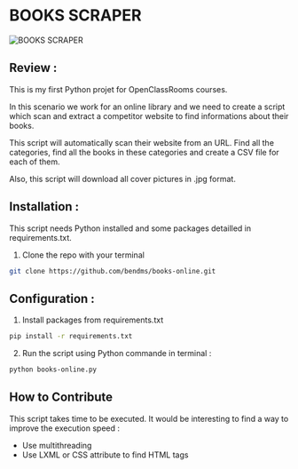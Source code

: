 # BOOKS SCRAPER

![BOOKS SCRAPER](https://user-images.githubusercontent.com/97233634/172905149-f35b2750-b665-455b-83f2-75ae0957a392.png)


## Review : 

This is my first Python projet for OpenClassRooms courses. 

In this scenario we work for an online library and we need to create a script which scan and extract a competitor website to find informations about their books. 

This script will automatically scan their website from an URL. Find all the categories, find all the books in these categories and create a CSV file for each of them. 

Also, this script will download all cover pictures in .jpg format. 

## Installation : 

This script needs Python installed and some packages detailled in requirements.txt. 

1. Clone the repo with your terminal 

```bash
git clone https://github.com/bendms/books-online.git
```
## Configuration : 

1. Install packages from requirements.txt
```bash
pip install -r requirements.txt 
```
2. Run the script using Python commande in terminal : 
```bash
python books-online.py
```
## How to Contribute

This script takes time to be executed. It would be interesting to find a way to improve the execution speed : 

- Use multithreading
- Use LXML or CSS attribute to find HTML tags



